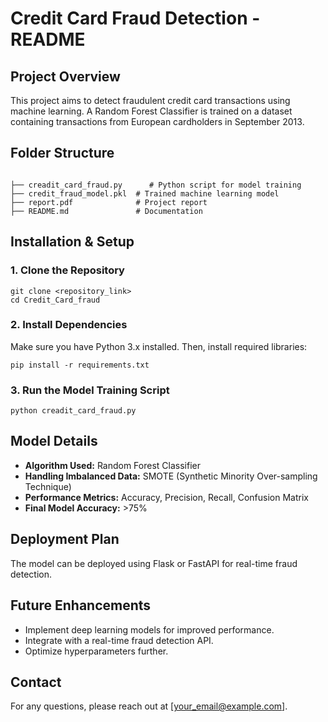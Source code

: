 # Credit Card Fraud Detection - README

## Project Overview
This project aims to detect fraudulent credit card transactions using machine learning. A Random Forest Classifier is trained on a dataset containing transactions from European cardholders in September 2013.

## Folder Structure
```

├── creadit_card_fraud.py      # Python script for model training
├── credit_fraud_model.pkl  # Trained machine learning model
├── report.pdf              # Project report
├── README.md               # Documentation
```

## Installation & Setup
### 1. Clone the Repository
```
git clone <repository_link>
cd Credit_Card_fraud
```

### 2. Install Dependencies
Make sure you have Python 3.x installed. Then, install required libraries:
```
pip install -r requirements.txt
```

### 3. Run the Model Training Script
```
python creadit_card_fraud.py
```

## Model Details
- **Algorithm Used:** Random Forest Classifier
- **Handling Imbalanced Data:** SMOTE (Synthetic Minority Over-sampling Technique)
- **Performance Metrics:** Accuracy, Precision, Recall, Confusion Matrix
- **Final Model Accuracy:** >75%

## Deployment Plan
The model can be deployed using Flask or FastAPI for real-time fraud detection.

## Future Enhancements
- Implement deep learning models for improved performance.
- Integrate with a real-time fraud detection API.
- Optimize hyperparameters further.

## Contact
For any questions, please reach out at [your_email@example.com].


